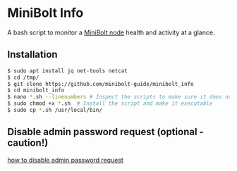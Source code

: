 # MiniBolt Info

A bash script to monitor a [MiniBolt node](https://v2.minibolt.info/home/readme) health and activity at a glance.

## Installation

  ```sh
  $ sudo apt install jq net-tools netcat
  $ cd /tmp/
  $ git clone https://github.com/minibolt-guide/minibolt_info
  $ cd minibolt_info
  $ nano *.sh --linenumbers # Inspect the scripts to make sure it does not do bad things. Exit with Ctrl-X
  $ sudo chmod +x *.sh  # Install the script and make it executable
  $ sudo cp *.sh /usr/local/bin/
  ```
## Disable admin password request (optional -caution!)

[how to disable admin password request](https://v2.minibolt.info/bonus-guides/system/ssh-keys#disable-admin-password-request-optional-caution)
